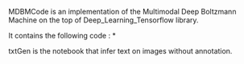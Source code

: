 
MDBMCode is an implementation of the Multimodal Deep Boltzmann Machine on the top of Deep_Learning_Tensorflow library. 

It contains the following code : 
			* 

txtGen is the notebook that infer text on images without annotation. 
